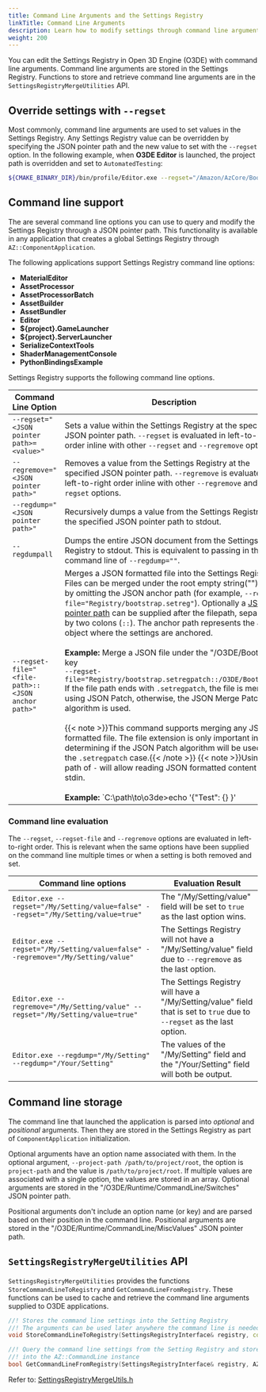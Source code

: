 ```yaml
---
title: Command Line Arguments and the Settings Registry
linkTitle: Command Line Arguments
description: Learn how to modify settings through command line arguments and access command line arguments stored in the Settings Registry in Open 3D Engine (O3DE).
weight: 200
---
```


You can edit the Settings Registry in Open 3D Engine (O3DE) with command line arguments. Command line arguments are stored in the Settings Registry. Functions to store and retrieve command line arguments are in the `SettingsRegistryMergeUtilities` API.

## Override settings with `--regset`

Most commonly, command line arguments are used to set values in the Settings Registry. Any Settings Registry value can be overridden by specifying the JSON pointer path and the new value to set with the `--regset` option. In the following example, when **O3DE Editor** is launched, the project path is overridden and set to `AutomatedTesting`:

```bash
${CMAKE_BINARY_DIR}/bin/profile/Editor.exe --regset="/Amazon/AzCore/Bootstrap/project_path=AutomatedTesting"
```

## Command line support

The are several command line options you can use to query and modify the Settings Registry through a JSON pointer path. This functionality is available in any application that creates a global Settings Registry through `AZ::ComponentApplication`.

The following applications support Settings Registry command line options:

* **MaterialEditor**
* **AssetProcessor**
* **AssetProcessorBatch**
* **AssetBuilder**
* **AssetBundler**
* **Editor**
* **${project}.GameLauncher**
* **${project}.ServerLauncher**
* **SerializeContextTools**
* **ShaderManagementConsole**
* **PythonBindingsExample**

Settings Registry supports the following command line options.

| Command Line Option | Description |
| --- | --- |
| `--regset="<JSON pointer path>=<value>"` | Sets a value within the Settings Registry at the specified JSON pointer path. `--regset` is evaluated in left-to-right order inline with other `--regset` and `--regremove` options. |
| `--regremove="<JSON pointer path>"` | Removes a value from the Settings Registry at the specified JSON pointer path. `--regremove` is evaluated in left-to-right order inline with other `--regremove` and `--regset` options. |
| `--regdump="<JSON pointer path>"` | Recursively dumps a value from the Settings Registry from the specified JSON pointer path to stdout. |
| `--regdumpall` | Dumps the entire JSON document from the Settings Registry to stdout. This is equivalent to passing in the command line of `--regdump=""`. |
| `--regset-file="<file-path>::<JSON anchor path>"` | Merges a JSON formatted file into the Settings Registry. Files can be merged under the root empty string("") key by omitting the JSON anchor path (for example, `--regset-file="Registry/bootstrap.setreg"`). Optionally a [JSON pointer path](https://datatracker.ietf.org/doc/html/rfc6901#section-5) can be supplied after the filepath, separated by two colons (`::`). The anchor path represents the JSON object where the settings are anchored.<br><br>**Example:** Merge a JSON file under the "/O3DE/Bootstrap" key<br>`--regset-file="Registry/bootstrap.setregpatch::/O3DE/Bootstrap"`<br>If the file path ends with `.setregpatch`, the file is merged using JSON Patch, otherwise, the JSON Merge Patch algorithm is used.<br><br>{{< note >}}This command supports merging any JSON formatted file. The file extension is only important in determining if the JSON Patch algorithm will be used in the `.setregpatch` case.{{< /note >}} {{< note >}}Using a file path of `-` will allow reading JSON formatted content from stdin.<br><br>**Example:** `C:\path\to\o3de>echo '{"Test": {} }' | Editor.exe --regset-file=-::/O3DE/Settings`<br>Will merge to the Settings Registry the JSON contents of `{ "O3DE": {"Settings": {"Tests": {}}} }`.{{< /note >}} ||

### Command line evaluation

The `--regset`, `--regset-file` and `--regremove` options are evaluated in left-to-right order.
This is relevant when the same options have been supplied on the command line multiple times or when a setting is both removed and set.

| Command line options | Evaluation Result |
| --- | --- |
| `Editor.exe --regset="/My/Setting/value=false" --regset="/My/Setting/value=true"`| The "/My/Setting/value" field will be set to `true` as the last option wins. |
| `Editor.exe --regset="/My/Setting/value=false" --regremove="/My/Setting/value"`| The Settings Registry will not have a "/My/Setting/value" field due to `--regremove` as the last option. |
| `Editor.exe --regremove="/My/Setting/value" --regset="/My/Setting/value=true"`| The Settings Registry will have a "/My/Setting/value" field that is set to `true` due to `--regset` as the last option. |
| `Editor.exe --regdump="/My/Setting" --regdump="/Your/Setting"`| The values of the "/My/Setting" field and the "/Your/Setting" field will both be output. |


## Command line storage

The command line that launched the application is parsed into *optional* and *positional* arguments. Then they are stored in the Settings Registry as part of `ComponentApplication` initialization.

Optional arguments have an option name associated with them. In the optional argument, `--project-path /path/to/project/root`, the option is `project-path` and the value is `/path/to/project/root`. If multiple values are associated with a single option, the values are stored in an array. Optional arguments are stored in the "/O3DE/Runtime/CommandLine/Switches" JSON pointer path.

Positional arguments don't include an option name (or key) and are parsed based on their position in the command line. Positional arguments are stored in the "/O3DE/Runtime/CommandLine/MiscValues" JSON pointer path.

## `SettingsRegistryMergeUtilities` API

`SettingsRegistryMergeUtilities` provides the functions `StoreCommandLineToRegistry` and `GetCommandLineFromRegistry`. These functions can be used to cache and retrieve the command line arguments supplied to O3DE applications.

```c++
//! Stores the command line settings into the Setting Registry
//! The arguments can be used later anywhere the command line is needed
void StoreCommandLineToRegistry(SettingsRegistryInterface& registry, const AZ::CommandLine& commandLine);

//! Query the command line settings from the Setting Registry and stores them
//! into the AZ::CommandLine instance
bool GetCommandLineFromRegistry(SettingsRegistryInterface& registry, AZ::CommandLine& commandLine);
```

Refer to: [SettingsRegistryMergeUtils.h](https://github.com/o3de/o3de/blob/development/Code/Framework/AzCore/AzCore/Settings/SettingsRegistryMergeUtils.h#L265-L271)
